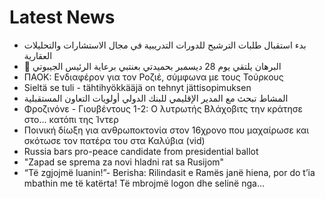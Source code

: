 # Latest News
-  بدء استقبال طلبات الترشيح للدورات التدريبية في مجال الاستشارات والتحليلات العقارية
-  🔴 البرهان يلتقي يوم 28 ديسمبر بحميدتي بعنتبي برعاية الرئيس الجيبوتي
-  ΠΑΟΚ: Ενδιαφέρον για τον Ροζιέ, σύμφωνα με τους Τούρκους
-  Sieltä se tuli - tähtihyökkääjä on tehnyt jättisopimuksen
-  المشاط تبحث مع المدير الإقليمي للبنك الدولي أولويات التعاون المستقبلية
-  Φροζινόνε - Γιουβέντους 1-2: Ο λυτρωτής Βλάχοβιτς την κράτησε στο... κατόπι της Ίντερ
-  Ποινική δίωξη για ανθρωποκτονία στον 16χρονο που μαχαίρωσε και σκότωσε τον πατέρα του στα Καλύβια (vid)
-  Russia bars pro-peace candidate from presidential ballot
-  "Zapad se sprema za novi hladni rat sa Rusijom"
-  “Të zgjojmë luanin!”- Berisha: Rilindasit e Ramës janë hiena, por do t’ia mbathin me të katërta! Të mbrojmë logon dhe selinë nga…
